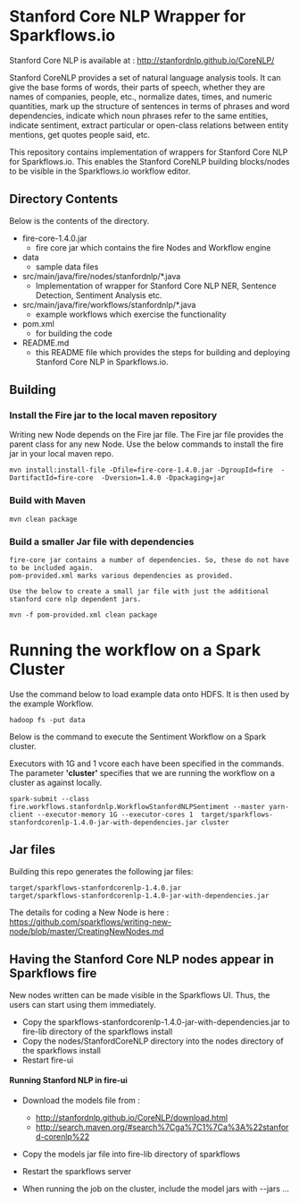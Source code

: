 # Stanford Core NLP Wrapper for Sparkflows.io

Stanford Core NLP is available at : http://stanfordnlp.github.io/CoreNLP/

Stanford CoreNLP provides a set of natural language analysis tools. It can give the base forms of words, their parts of speech, whether they are names of companies, people, etc., normalize dates, times, and numeric quantities, mark up the structure of sentences in terms of phrases and word dependencies, indicate which noun phrases refer to the same entities, indicate sentiment, extract particular or open-class relations between entity mentions, get quotes people said, etc.


This repository contains implementation of wrappers for Stanford Core NLP for Sparkflows.io. This enables the Stanford CoreNLP building blocks/nodes to be visible in the Sparkflows.io workflow editor.

## Directory Contents

Below is the contents of the directory.

* fire-core-1.4.0.jar
    * fire core jar which contains the fire Nodes and Workflow engine
* data
    * sample data files
* src/main/java/fire/nodes/stanfordnlp/*.java
    * Implementation of wrapper for Stanford Core NLP NER, Sentence Detection, Sentiment Analysis etc.
* src/main/java/fire/workflows/stanfordnlp/*.java
    * example workflows which exercise the functionality
* pom.xml
    * for building the code
* README.md
    * this README file which provides the steps for building and deploying Stanford Core NLP in Sparkflows.io.

## Building

### Install the Fire jar to the local maven repository

Writing new Node depends on the Fire jar file. The Fire jar file provides the parent class for any new Node. Use the below commands to install the fire jar in your local maven repo.

    mvn install:install-file -Dfile=fire-core-1.4.0.jar -DgroupId=fire  -DartifactId=fire-core  -Dversion=1.4.0 -Dpackaging=jar
    
### Build with Maven

    mvn clean package

### Build a smaller Jar file with dependencies

    fire-core jar contains a number of dependencies. So, these do not have to be included again.
    pom-provided.xml marks various dependencies as provided.

    Use the below to create a small jar file with just the additional stanford core nlp dependent jars.

    mvn -f pom-provided.xml clean package

# Running the workflow on a Spark Cluster

Use the command below to load example data onto HDFS. It is then used by the example Workflow.

	hadoop fs -put data

Below is the command to execute the Sentiment Workflow on a Spark cluster. 

Executors with 1G and 1 vcore each have been specified in the commands. The parameter **'cluster'** specifies that we are running the workflow on a cluster as against locally.

	spark-submit --class fire.workflows.stanfordnlp.WorkflowStanfordNLPSentiment --master yarn-client --executor-memory 1G --executor-cores 1  target/sparkflows-stanfordcorenlp-1.4.0-jar-with-dependencies.jar cluster


## Jar files

Building this repo generates the following jar files:

	target/sparkflows-stanfordcorenlp-1.4.0.jar
	target/sparkflows-stanfordcorenlp-1.4.0-jar-with-dependencies.jar

The details for coding a New Node is here : https://github.com/sparkflows/writing-new-node/blob/master/CreatingNewNodes.md


## Having the Stanford Core NLP nodes appear in Sparkflows fire

New nodes written can be made visible in the Sparkflows UI. Thus, the users can start using them immediately.

* Copy the sparkflows-stanfordcorenlp-1.4.0-jar-with-dependencies.jar to fire-lib directory of the sparkflows install
* Copy the nodes/StanfordCoreNLP directory into the nodes directory of the sparkflows install
* Restart fire-ui


#### Running Stanford NLP in fire-ui

- Download the models file from :
    - http://stanfordnlp.github.io/CoreNLP/download.html
    - http://search.maven.org/#search%7Cga%7C1%7Ca%3A%22stanford-corenlp%22

- Copy the models jar file into fire-lib directory of sparkflows

- Restart the sparkflows server

- When running the job on the cluster, include the model jars with --jars ...




